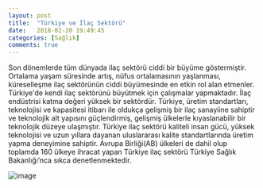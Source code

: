 ```yaml
---
layout: post
title:  "Türkiye ve İlaç Sektörü"
date:   2018-02-20 19:49:45
categories: [Sağlık]
comments: true
---
```

Son dönemlerde tüm dünyada ilaç sektörü ciddi bir büyüme göstermiştir. Ortalama yaşam süresinde artış, nüfus ortalamasının yaşlanması, küreselleşme ilaç sektörünün ciddi büyümesinde en etkin rol alan etmenler. Türkiye'de kendi ilaç sektörünü büyütmek için çalışmalar yapmaktadır. İlaç endüstrisi katma değeri yüksek bir sektördür. Türkiye, üretim standartları, teknolojisi ve kapasitesi itibarı ile oldukça gelişmiş bir ilaç sanayiine sahiptir ve  teknolojik alt yapısını güçlendirmiş, gelişmiş ülkelerle kıyaslanabilir bir 
teknolojik düzeye ulaşmıştır. Türkiye ilaç sektörü kaliteli insan gücü, yüksek teknolojisi ve  uzun yıllara dayanan uluslararası kalite standartlarında üretim yapma deneyimine sahiptir. Avrupa Birliği(AB) ülkeleri de dahil olup toplamda 160 ülkeye ihracat yapan Türkiye ilaç sektörü Türkiye  Sağlık Bakanlığı’nca sıkca denetlenmektedir.




![image](http://www.aeo.org.tr/Helpers/DuyuruIcon.ashx?yayinyeri=sayfaicerik&Id=35390)
